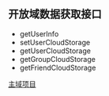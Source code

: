 ## 开放域数据获取接口
- getUserInfo
- setUserCloudStorage
- getUserCloudStorage
- getGroupCloudStorage
- getFriendCloudStorage

[主域项目](https://github.com/ustchcl/CocosProjectTemplateWx)